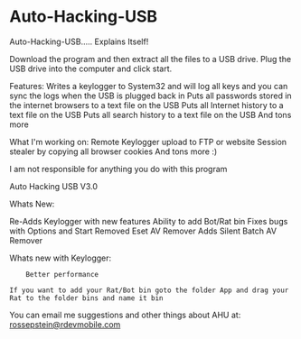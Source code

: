 Auto-Hacking-USB
================

Auto-Hacking-USB..... Explains Itself!

Download the program and then extract all the files to a USB drive. Plug the USB drive into the computer and click start.

Features:
Writes a keylogger to System32 and will log all keys and you can sync the logs when the USB is plugged back in
Puts all passwords stored in the internet browsers to a text file on the USB
Puts all Internet history to a text file on the USB
Puts all search history to a text file on the USB
And tons more

What I'm working on:
Remote Keylogger upload to FTP or website
Session stealer by copying all browser cookies
And tons more :)

I am not responsible for anything you do with this program

Auto Hacking USB V3.0

  Whats New:
  
  Re-Adds Keylogger with new features
  Ability to add Bot/Rat bin
  Fixes bugs with Options and Start
  Removed Eset AV Remover
  Adds Silent Batch AV Remover
  
  
  Whats new with Keylogger:
  
  		Better performance
	
	If you want to add your Rat/Bot bin goto the folder App and drag your Rat to the folder bins and name it bin
	
	
You can email me suggestions and other things about AHU at:
rossepstein@rdevmobile.com
